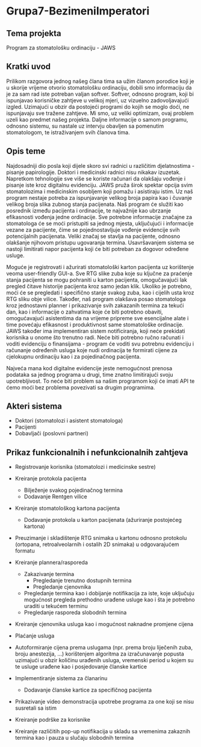 # Grupa7-BezimeniImperatori


## Tema projekta 
Program za stomatološku ordinaciju - JAWS

## Kratki uvod 
Prilikom razgovora jednog našeg člana tima sa užim članom porodice koji je u skorije vrijeme otvorio stomatološku ordinaciju, dobili smo informaciju da je za sam rad iste potreban valjan softver. Softver, odnosno program, koji bi ispunjavao korisničke zahtjeve u velikoj mjeri, uz vizuelno zadovoljavajući izgled. Uzimajući  u obzir da postojeći programi do kojih se moglo doći, ne ispunjavaju sve tražene zahtjeve. Mi smo, uz veliki optimizam, ovaj problem uzeli kao predmet našeg projekta.
Daljne informacije o samom programu, odnosno sistemu, su nastale uz intervju obavljen sa pomenutim stomatologom, te istraživanjem svih članova tima.

## Opis teme
Najdosadniji dio posla koji dijele skoro svi radnici u različitim djelatnostima - pisanje papirologije. Doktori i medicinski radnici nisu nikakav izuzetak. Napretkom tehnologije sve više se koriste računari da olakšaju vođenje i pisanje iste kroz digitalnu evidenciju. JAWS pruža širok spektar opcija svim stomatolozima i medicinskim osobljem koji pomažu i asistiraju istim. Uz naš program nestaje potreba za ispunjavanje velikog broja papira kao i čuvanje velikog broja slika zubnog stanja pacijenata. Naš program će služiti kao posrednik između pacijenta i ordinacije, te najvažnije kao ubrzanje efikasnosti vođenja jedne ordinacije. Sve potrebne informacije značajne za stomatologa će se moći pristupiti sa jednog mjesta, uključujući i informacije vezane za pacijente, čime se pojednostavljuje vođenje evidencije svih potencijalnih pacijenata. Veliki značaj se stavlja na pacijente, odnosno olakšanje njihovom pristupu ugovaranja termina. Usavršavanjem sistema se nastoji limitirati napor pacijenta koji će biti potreban za dogovor određene usluge.

Moguće je registrovati i ažurirati stomatološki karton pacijenta uz korištenje veoma user-friendly GUI-a. Sve RTG slike zuba koje su ključne za praćenje stanja pacijenta se mogu pohraniti u karton pacijenta, omogučavajući lak pregled čitave historije pacijenta kroz samo jedan klik. Ukoliko je potrebno, moći će se pregledati i specifično stanje svakog zuba, kao i cijelih usta kroz RTG sliku obje vilice. Također, naš program olakšava posao stomatologa kroz jednostavni planner i prikazivanje svih zakazanih termina za tekući dan, kao i informacije o zahvatima koje će biti potrebno obaviti, omogućavajući asistentima da na vrijeme pripreme sve esencijalne alate i time povećaju efikasnost i produktivnost same stomatološke ordinacije. JAWS također ima implementiran sistem notificiranja, koji neće prekidati korisnika u onome što trenutno radi. Neće biti potrebno ručno računati i voditi evidenciju o finansijama - program će voditi svu potrebnu evidenciju i računanje određenih usluga koje nudi ordinacija te formirati cijene za cjelokupnu ordinaciju kao i za pojedinačnog pacijenta.
  
Najveća mana kod digitalne evidencije jeste nemogućnost prenosa podataka sa jednog programa u drugi, time znatno limitirajući svoju upotrebljivost.
To neće biti problem sa našim programom koji će imati API te ćemo moći bez problema povezivati sa drugim programima.

## Akteri sistema 
- Doktori (stomatolozi i asistent stomatologa)
- Pacijenti
- Dobavljači (poslovni partneri)

## Prikaz funkcionalnih i nefunkcionalnih zahtjeva
  - Registrovanje korisnika (stomatolozi i medicinske sestre)

  - Kreiranje protokola pacijenta 
    - Bilježenje svakog pojedinačnog termina
    - Dodavanje Rentgen vilice
  
  - Kreiranje stomatološkog kartona pacijenta 
    - Dodavanje protokola u karton pacijenata (ažuriranje postojećeg kartona)

  
  - Preuzimanje i skladištenje RTG snimaka u kartonu odnosno protokolu (ortopana, retroalveolarnih i ostalih 2D snimaka) u odgovarajućem formatu
  
  - Kreiranje plannera/rasporeda
    - Zakazivanje termina
      - Pregledanje trenutno dostupnih termina
      - Pregledanje cjenovnika
    - Pregledanje termina kao i dobijanje notifikacija za iste, koje uključuju mogućnost pregleda prethodno urađene usluge kao i šta je potrebno uraditi u tekućem terminu
    - Pregledanje rasporeda slobodnih termina 

  - Kreiranje cjenovnika usluga kao i mogućnost naknadne promjene cijena

  - Plaćanje usluga

  - Autoformiranje cijena prema uslugama (npr. prema broju liječenih zuba, broju anestezija, ...) korištenjem algoritma za izračunavanje popusta uzimajući u obzir količinu urađenih usluga, vremenski period u kojem su te usluge urađene kao i posjedovanje članske kartice

  - Implementiranje sistema za članarinu
    - Dodavanje članske kartice za specifičnog pacijenta

  - Prikazivanje video demonstracija upotrebe programa za one koji se nisu susretali sa istim
  
  - Kreiranje podrške za korisnike

  - Kreiranje različitih pop-up notifikacija u skladu sa vremenima zakaznih termina kao i pauza u slučaju slobodnih termina
   
